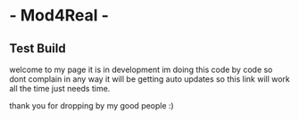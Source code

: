 # - Mod4Real -
Test Build 
--------------------------------------------------------------------------------------------------------------------------------------------
welcome to my page it is in development im doing this code by code so dont complain in any way it will be getting auto updates so this link will work all the time just needs time. 

thank you for dropping by my good people :) 
